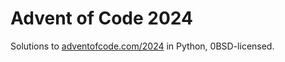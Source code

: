# Advent of Code 2024

Solutions to [adventofcode.com/2024](https://adventofcode.com/2024) in Python, 0BSD-licensed.
